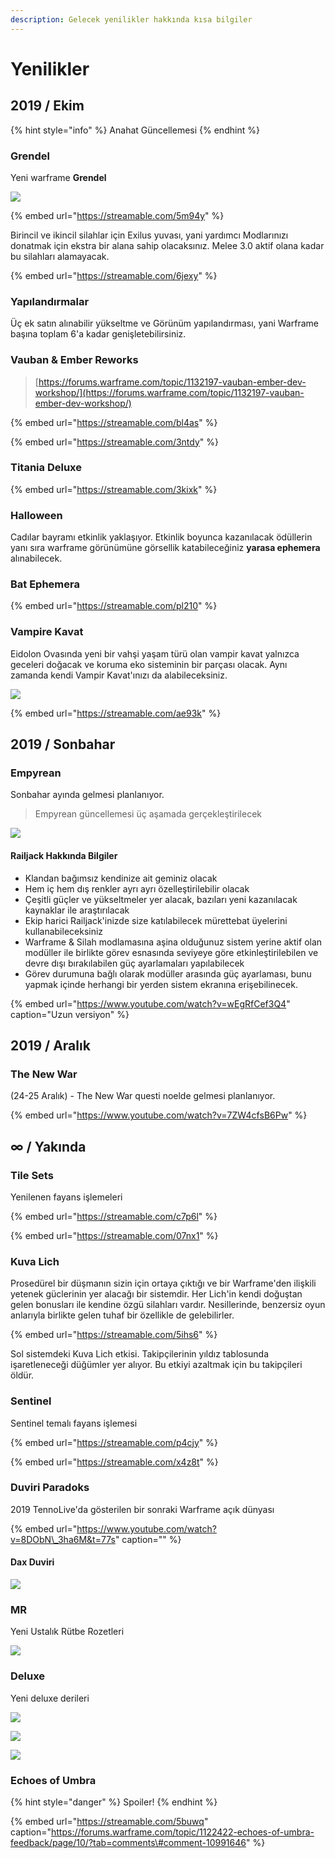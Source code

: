 ```yaml
---
description: Gelecek yenilikler hakkında kısa bilgiler
---
```


# Yenilikler

## 2019 / Ekim

{% hint style="info" %}
Anahat Güncellemesi
{% endhint %}

### **Grendel** <a id="grendel"></a>

Yeni warframe **Grendel**

![](https://lh3.googleusercontent.com/OeAOSnlWSD-oSHQE0sEmkFf5oeWcYm1ukgIQVqgEVU2q4N7QRX77OugxdOQyClF_0Cd2AFtqfIZv-FdMbfo=w1753-h887-rw-no)

{% embed url="https://streamable.com/5m94y" %}

Birincil ve ikincil silahlar için Exilus yuvası, yani yardımcı Modlarınızı donatmak için ekstra bir alana sahip olacaksınız. Melee 3.0 aktif olana kadar bu silahları alamayacak.

{% embed url="https://streamable.com/6jexy" %}

### Yapılandırmalar

Üç ek satın alınabilir yükseltme ve Görünüm yapılandırması, yani Warframe başına toplam 6'a kadar genişletebilirsiniz.

### Vauban & Ember Reworks

> [https://forums.warframe.com/topic/1132197-vauban-ember-dev-workshop/](https://forums.warframe.com/topic/1132197-vauban-ember-dev-workshop/)

{% embed url="https://streamable.com/bl4as" %}

{% embed url="https://streamable.com/3ntdy" %}

### Titania Deluxe

{% embed url="https://streamable.com/3kixk" %}

### Halloween

Cadılar bayramı etkinlik yaklaşıyor. Etkinlik boyunca kazanılacak ödüllerin yanı sıra warframe görünümüne görsellik katabileceğiniz **yarasa ephemera** alınabilecek.

### Bat Ephemera

{% embed url="https://streamable.com/pl210" %}

### **Vampire Kavat**

Eidolon Ovasında yeni bir vahşi yaşam türü olan vampir kavat yalnızca geceleri doğacak ve koruma eko sisteminin bir parçası olacak. Aynı zamanda kendi Vampir Kavat'ınızı da alabileceksiniz.

![](https://n9e5v4d8.ssl.hwcdn.net/uploads/14fef24223106c5170a9c9ffe1600b25.jpg)

{% embed url="https://streamable.com/ae93k" %}

## 2019 / Sonbahar

### Empyrean

Sonbahar ayında gelmesi planlanıyor.

> Empyrean güncellemesi üç aşamada gerçekleştirilecek

![](https://n9e5v4d8.ssl.hwcdn.net/uploads/910f743102c36726495549eae1789ccd.jpg)

#### Railjack Hakkında Bilgiler

* Klandan bağımsız kendinize ait geminiz olacak
* Hem iç hem dış renkler ayrı ayrı özelleştirilebilir olacak
* Çeşitli güçler ve yükseltmeler yer alacak, bazıları yeni kazanılacak kaynaklar ile araştırılacak
* Ekip harici Railjack'inizde size katılabilecek mürettebat üyelerini kullanabileceksiniz
* Warframe & Silah modlamasına aşina olduğunuz sistem yerine aktif olan modüller ile birlikte görev esnasında seviyeye göre etkinleştirilebilen ve devre dışı bırakılabilen güç ayarlamaları yapılabilecek
* Görev durumuna bağlı olarak modüller arasında güç ayarlaması, bunu yapmak içinde herhangi bir yerden sistem ekranına erişebilinecek.

{% embed url="https://www.youtube.com/watch?v=wEgRfCef3Q4" caption="Uzun versiyon" %}

## 2019 / Aralık

### The New War

\(24-25 Aralık\) - The New War questi noelde gelmesi planlanıyor.

{% embed url="https://www.youtube.com/watch?v=7ZW4cfsB6Pw" %}

## ∞ / Yakında

### Tile Sets

Yenilenen fayans işlemeleri

{% embed url="https://streamable.com/c7p6l" %}

{% embed url="https://streamable.com/07nx1" %}

### Kuva Lich

Prosedürel bir düşmanın sizin için ortaya çıktığı ve bir Warframe'den ilişkili yetenek güclerinin yer alacağı bir sistemdir. Her Lich'in kendi doğuştan gelen bonusları ile kendine özgü silahları vardır. Nesillerinde, benzersiz oyun anlarıyla birlikte gelen tuhaf bir özellikle de gelebilirler.

{% embed url="https://streamable.com/5ihs6" %}

Sol sistemdeki Kuva Lich etkisi. Takipçilerinin yıldız tablosunda işaretleneceği düğümler yer alıyor. Bu etkiyi azaltmak için bu takipçileri öldür.

### Sentinel

Sentinel temalı fayans işlemesi

{% embed url="https://streamable.com/p4cjy" %}

{% embed url="https://streamable.com/x4z8t" %}

### Duviri Paradoks

2019 TennoLive'da gösterilen bir sonraki Warframe açık dünyası

{% embed url="https://www.youtube.com/watch?v=8DObN\_3ha6M&t=77s" caption="" %}

#### Dax Duviri

![](https://lh3.googleusercontent.com/o5gcYy0HeOt1Yg4eeW5LYAY_DueYblggcqVUIbQM94q9p8FfSS9p8kArYycRictLd9GBapncWtaOTjnVHFo=w1723-h969-rw-no)

### MR <a id="mr"></a>

Yeni Ustalık Rütbe Rozetleri

![](https://lh3.googleusercontent.com/UmmDJjkmFzBl0AZ0QxehDAN_Pf52rzQVv-PJX1n_6anmxZ1NQx0irqiP4mKjZEnmQQXO5iRRXJRQGUAeMT8=w1920-h428-rw-no)

### Deluxe

Yeni deluxe derileri

![](https://lh3.googleusercontent.com/xnGRFzOtP38jgu7Oz_UrivrVhxBTW6gaUBogJsQL9hcXuHshgJ-Gg1E_uXxuWk1emn0TYamwQqpJkyX-cCE=w1842-h969-rw-no)

![](https://lh3.googleusercontent.com/UgmKIZ4RoFoSkHB6gMkHSOCqnazIKJKygxUl18DQlpvFY0ZxJiFTUhJkbcC1SirBTf4B6z46vdg5wHBaLCc=w1509-h969-rw-no)

![](https://lh3.googleusercontent.com/fvvS8VsniCulFGXM5hjlu9DxEylnfzUF7RoQW5ipWHUv1sRyQGGDWumkXKmufB8rEB8z-ck4arzwRr48c0g=w1723-h969-rw-no)

### Echoes of Umbra

{% hint style="danger" %}
Spoiler!
{% endhint %}

{% embed url="https://streamable.com/5buwq" caption="https://forums.warframe.com/topic/1122422-echoes-of-umbra-feedback/page/10/?tab=comments\#comment-10991646" %}

